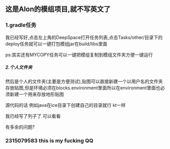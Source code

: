 ## 这是Alon的模组项目,就不写英文了

### 1.gradle任务

我已经写好,点击左上角的DeepSpace打开任务列表,点击Tasks/other/目录下的deploy任务就可以一键打包模组jar在build/libs里面

ps:其实还有MYCOPY任务可以一键把模组复制到模组文件夹方便一键运行
##### 2.个人文件夹

然后是个人的文件夹(主要是方便测试),贴图可以直接新建一个以用户名的文件夹存放贴图,但是环境必须在blocks.environment里面所以在environment里面也必须新建一个用来存放地形贴图

源代码的话 例如java在ice目录下创建自己的目录就行 kt一样

我已经写了列子了 可以看看

有多余的问题?
### 2315079583 this is my fucking QQ